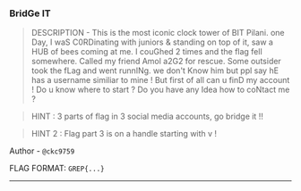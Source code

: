 ### BridGe IT

> DESCRIPTION - This is the most iconic clock tower of BIT Pilani. one Day, I waS C0RDinating with juniors & standing on top of it, saw a HUB of bees coming at me. I couGhed 2 times and the flag fell somewhere. Called my friend Amol a2G2 for rescue. Some outsider took the fLag and went runnINg. we don't Know him but ppl say hE has a username similiar to mine ! But first of all can u finD my account ! Do u know where to start ? Do you have any Idea how to coNtact me ?

> HINT : 3 parts of flag in 3 social media accounts, go bridge it !!

> HINT 2 : Flag part 3 is on a handle starting with v !

Author - `@ckc9759`

FLAG FORMAT: `GREP{...}`

---

